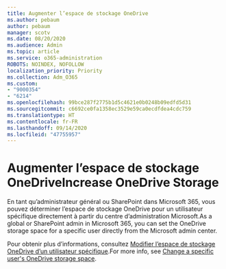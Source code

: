 ```yaml
---
title: Augmenter l’espace de stockage OneDrive
ms.author: pebaum
author: pebaum
manager: scotv
ms.date: 08/20/2020
ms.audience: Admin
ms.topic: article
ms.service: o365-administration
ROBOTS: NOINDEX, NOFOLLOW
localization_priority: Priority
ms.collection: Adm_O365
ms.custom:
- "9000354"
- "6214"
ms.openlocfilehash: 99bce287f2775b1d5c4621e0b0248b09edfd5d31
ms.sourcegitcommit: c6692ce0fa1358ec3529e59ca0ecdfdea4cdc759
ms.translationtype: HT
ms.contentlocale: fr-FR
ms.lasthandoff: 09/14/2020
ms.locfileid: "47755957"
---
```

# <a name="increase-onedrive-storage"></a><span data-ttu-id="13f88-102">Augmenter l’espace de stockage OneDrive</span><span class="sxs-lookup"><span data-stu-id="13f88-102">Increase OneDrive Storage</span></span>

<span data-ttu-id="13f88-103">En tant qu’administrateur général ou SharePoint dans Microsoft 365, vous pouvez déterminer l’espace de stockage OneDrive pour un utilisateur spécifique directement à partir du centre d’administration Microsoft.</span><span class="sxs-lookup"><span data-stu-id="13f88-103">As a global or SharePoint admin in Microsoft 365, you can set the OneDrive storage space for a specific user directly from the Microsoft admin center.</span></span>  

<span data-ttu-id="13f88-104">Pour obtenir plus d’informations, consultez [Modifier l’espace de stockage OneDrive d’un utilisateur spécifique](https://docs.microsoft.com/onedrive/change-user-storage).</span><span class="sxs-lookup"><span data-stu-id="13f88-104">For more info, see [Change a specific user's OneDrive storage space](https://docs.microsoft.com/onedrive/change-user-storage).</span></span>